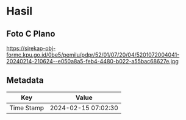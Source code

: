 # Hasil

## Foto C Plano

https://sirekap-obj-formc.kpu.go.id/0be5/pemilu/pdpr/52/01/07/20/04/5201072004041-20240214-210624--e050a8a5-feb4-4480-b022-a55bac68627e.jpg


## Metadata

| Key        | Value               |
| ---------- | ------------------- |
| Time Stamp | 2024-02-15 07:02:30 |



